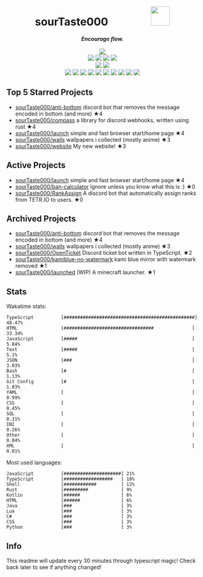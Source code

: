 <!-- deno-fmt-ignore-file -->
<h1 align="center">sourTaste000&emsp;&emsp;&emsp;&emsp;<img src="https://avatars.githubusercontent.com/u/47074495" width="50px"></h1>
<div align="center">
  <b><i>Encourage flow.</i></b>
  <br />
  <br />
  <img src="https://img.shields.io/badge/Discord-sourTaste000%232391-ffcee0?labelColor=4c566a&logo=Discord" />
  <br />
  <img src="https://img.shields.io/badge/-Vim-%23ec91d8?logo=Vim&labelColor=4c566a" />
  <img src="https://img.shields.io/badge/-CLion-%23e9d3d0?logo=CLion&labelColor=4c566a" />
  <img src="https://img.shields.io/badge/-IntellJ IDEA-%23ffb4ed?logo=IntelliJIDEA&labelColor=4c566a" />
  <img src="https://img.shields.io/badge/-Visual Studio Code-%23f4d3d5?logo=VisualStudioCode&labelColor=4c566a" />
  <br />
  <img src="https://img.shields.io/badge/-macOS-%23ffc9e5?logo=macOS&labelColor=4c566a" />
  <img src="https://img.shields.io/badge/-Linux-%23ffd3da?logo=Linux&labelColor=4c566a" />
  <br />
<img src="https://img.shields.io/badge/-TypeScript-ffe5d9" />
<img src="https://img.shields.io/badge/-Rust-e8e8e4" />
<img src="https://img.shields.io/badge/-JavaScript-f8edeb" />
<img src="https://img.shields.io/badge/-other-ffd7ba" />
<img src="https://img.shields.io/badge/-Shell-fec89a" />
<img src="https://img.shields.io/badge/-Java-ece4db" />
<img src="https://img.shields.io/badge/-Kotlin-fae1dd" />
<img src="https://img.shields.io/badge/-HTML-d8e2dc" />
<img src="https://img.shields.io/badge/-Lua-fcd5ce" />
<img src="https://img.shields.io/badge/-C#-fec5bb" />
  <br />
</div>

## Top 5 Starred Projects

- [sourTaste000/anti-bottom](https://github.com/sourTaste000/anti-bottom) discord bot that removes the message encoded in bottom (and more) ★4
- [sourTaste000/compass](https://github.com/sourTaste000/compass) a library for discord webhooks, written using rust ★4
- [sourTaste000/launch](https://github.com/sourTaste000/launch) simple and fast browser start/home page ★4
- [sourTaste000/walls](https://github.com/sourTaste000/walls) wallpapers i collected (mostly anime) ★3
- [sourTaste000/website](https://github.com/sourTaste000/website) My new website! ★3

## Active Projects

- [sourTaste000/launch](https://github.com/sourTaste000/launch) simple and fast browser start/home page ★4
- [sourTaste000/ban-calculator](https://github.com/sourTaste000/ban-calculator) Ignore unless you know what this is :) ★0
- [sourTaste000/RankAssign](https://github.com/sourTaste000/RankAssign) A discord bot that automatically assign ranks from TETR.IO to users. ★0

## Archived Projects

- [sourTaste000/anti-bottom](https://github.com/sourTaste000/anti-bottom) discord bot that removes the message encoded in bottom (and more) ★4
- [sourTaste000/walls](https://github.com/sourTaste000/walls) wallpapers i collected (mostly anime) ★3
- [sourTaste000/OpenTicket](https://github.com/sourTaste000/OpenTicket) Discord ticket bot written in TypeScript. ★2
- [sourTaste000/kamiblue-no-watermark](https://github.com/sourTaste000/kamiblue-no-watermark) kami blue mirror with watermark removed ★1
- [sourTaste000/launched](https://github.com/sourTaste000/launched) (WIP) A minecraft launcher. ★1

## Stats

Wakatime stats:
```
TypeScript          [################################################] 48.47%
HTML                [#################################              ] 33.34%
JavaScript          [#####                                          ] 5.84%
Text                [#####                                          ] 5.1%
JSON                [###                                            ] 3.03%
Bash                [#                                              ] 1.13%
Git Config          [#                                              ] 1.03%
YAML                [                                               ] 0.99%
CSS                 [                                               ] 0.45%
SQL                 [                                               ] 0.31%
INI                 [                                               ] 0.26%
Other               [                                               ] 0.04%
XML                 [                                               ] 0.01%
```

Most used languages:
```
JavaScript          [#####################] 21%
TypeScript          [##################   ] 18%
Shell               [############         ] 12%
Rust                [#########            ] 9%
Kotlin              [######               ] 6%
HTML                [######               ] 6%
Java                [###                  ] 3%
Lua                 [###                  ] 3%
C#                  [###                  ] 3%
CSS                 [###                  ] 3%
Python              [###                  ] 3%
```

## Info

This readme will update every 30 minutes through typescript magic! Check back later to see if anything changed!
